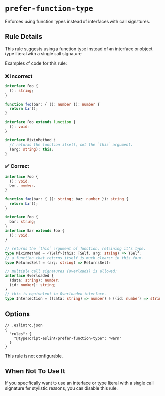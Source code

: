 # `prefer-function-type`

Enforces using function types instead of interfaces with call signatures.

## Rule Details

This rule suggests using a function type instead of an interface or object type literal with a single call signature.

Examples of code for this rule:

<!--tabs-->

### ❌ Incorrect

```ts
interface Foo {
  (): string;
}
```

```ts
function foo(bar: { (): number }): number {
  return bar();
}
```

```ts
interface Foo extends Function {
  (): void;
}
```

```ts
interface MixinMethod {
  // returns the function itself, not the `this` argument.
  (arg: string): this;
}
```

### ✅ Correct

```ts
interface Foo {
  (): void;
  bar: number;
}
```

```ts
function foo(bar: { (): string; baz: number }): string {
  return bar();
}
```

```ts
interface Foo {
  bar: string;
}
interface Bar extends Foo {
  (): void;
}
```

```ts
// returns the `this` argument of function, retaining it's type.
type MixinMethod = <TSelf>(this: TSelf, arg: string) => TSelf;
// a function that returns itself is much clearer in this form.
type ReturnsSelf = (arg: string) => ReturnsSelf;
```

```ts
// multiple call signatures (overloads) is allowed:
interface Overloaded {
  (data: string): number;
  (id: number): string;
}
// this is equivelent to Overloaded interface.
type Intersection = ((data: string) => number) & ((id: number) => string);
```

## Options

```jsonc
// .eslintrc.json
{
  "rules": {
    "@typescript-eslint/prefer-function-type": "warn"
  }
}
```

This rule is not configurable.

## When Not To Use It

If you specifically want to use an interface or type literal with a single call signature for stylistic reasons, you can disable this rule.
